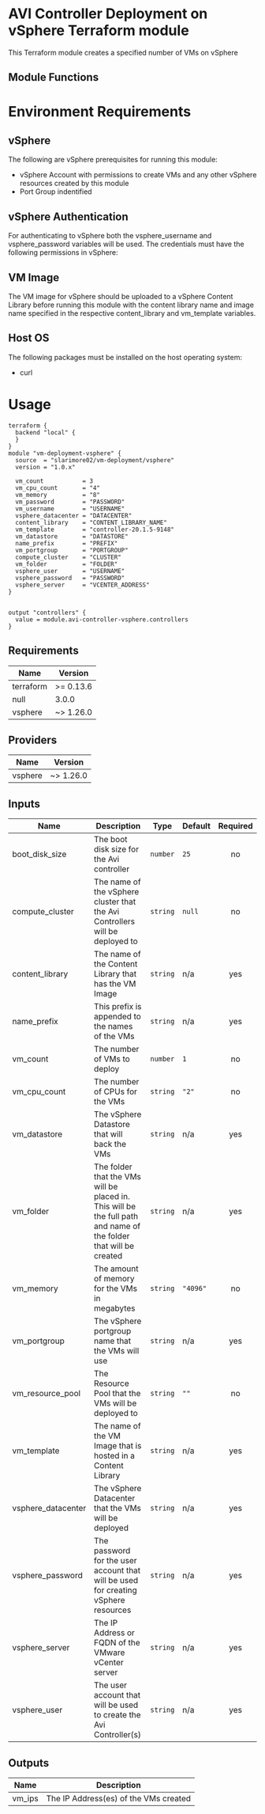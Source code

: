 # AVI Controller Deployment on vSphere Terraform module
This Terraform module creates a specified  number of VMs on vSphere

## Module Functions
# Environment Requirements

## vSphere
The following are vSphere prerequisites for running this module:
* vSphere Account with permissions to create VMs and any other vSphere resources created by this module
* Port Group indentified

## vSphere Authentication
For authenticating to vSphere both the vsphere_username and vsphere_password variables will be used. The credentials must have the following permissions in vSphere:

## VM Image
The VM image for vSphere should be uploaded to a vSphere Content Library before running this module with the content library name and image name specified in the respective content_library and vm_template variables. 
## Host OS 
The following packages must be installed on the host operating system:
* curl 

# Usage
```hcl
terraform {
  backend "local" {
  }
}
module "vm-deployment-vsphere" {
  source  = "slarimore02/vm-deployment/vsphere"
  version = "1.0.x"
  
  vm_count           = 3
  vm_cpu_count       = "4"
  vm_memory          = "8"
  vm_password        = "PASSWORD"
  vm_username        = "USERNAME"
  vsphere_datacenter = "DATACENTER"
  content_library    = "CONTENT_LIBRARY_NAME"
  vm_template        = "controller-20.1.5-9148"
  vm_datastore       = "DATASTORE"
  name_prefix        = "PREFIX"
  vm_portgroup       = "PORTGROUP"
  compute_cluster    = "CLUSTER"
  vm_folder          = "FOLDER"
  vsphere_user       = "USERNAME"
  vsphere_password   = "PASSWORD"
  vsphere_server     = "VCENTER_ADDRESS"
}


output "controllers" {
  value = module.avi-controller-vsphere.controllers
}
```


<!-- BEGINNING OF PRE-COMMIT-TERRAFORM DOCS HOOK -->
## Requirements

| Name | Version |
|------|---------|
| terraform | >= 0.13.6 |
| null | 3.0.0 |
| vsphere | ~> 1.26.0 |

## Providers

| Name | Version |
|------|---------|
| vsphere | ~> 1.26.0 |

## Inputs

| Name | Description | Type | Default | Required |
|------|-------------|------|---------|:--------:|
| boot\_disk\_size | The boot disk size for the Avi controller | `number` | `25` | no |
| compute\_cluster | The name of the vSphere cluster that the Avi Controllers will be deployed to | `string` | `null` | no |
| content\_library | The name of the Content Library that has the VM Image | `string` | n/a | yes |
| name\_prefix | This prefix is appended to the names of the VMs | `string` | n/a | yes |
| vm\_count | The number of VMs to deploy | `number` | `1` | no |
| vm\_cpu\_count | The number of CPUs for the VMs | `string` | `"2"` | no |
| vm\_datastore | The vSphere Datastore that will back the VMs | `string` | n/a | yes |
| vm\_folder | The folder that the VMs will be placed in. This will be the full path and name of the folder that will be created | `string` | n/a | yes |
| vm\_memory | The amount of memory for the VMs in megabytes | `string` | `"4096"` | no |
| vm\_portgroup | The vSphere portgroup name that the VMs will use | `string` | n/a | yes |
| vm\_resource\_pool | The Resource Pool that the VMs will be deployed to | `string` | `""` | no |
| vm\_template | The name of the VM Image that is hosted in a Content Library | `string` | n/a | yes |
| vsphere\_datacenter | The vSphere Datacenter that the VMs will be deployed | `string` | n/a | yes |
| vsphere\_password | The password for the user account that will be used for creating vSphere resources | `string` | n/a | yes |
| vsphere\_server | The IP Address or FQDN of the VMware vCenter server | `string` | n/a | yes |
| vsphere\_user | The user account that will be used to create the Avi Controller(s) | `string` | n/a | yes |

## Outputs

| Name | Description |
|------|-------------|
| vm\_ips | The IP Address(es) of the VMs created |

<!-- END OF PRE-COMMIT-TERRAFORM DOCS HOOK -->